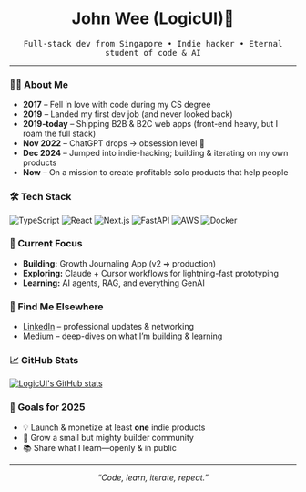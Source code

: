 <h1 align="center">John Wee (LogicUI)👋</h1>
<p align="center">
  <samp>Full-stack dev from Singapore • Indie hacker • Eternal student of code & AI</samp>
</p>

---

### 🙋‍♂️ About&nbsp;Me
- **2017** – Fell in love with code during my CS degree  
- **2019** – Landed my first dev job (and never looked back)  
- **2019-today** – Shipping B2B & B2C web apps (front-end heavy, but I roam the full stack)  
- **Nov 2022** – ChatGPT drops → obsession level 💯  
- **Dec 2024** – Jumped into indie-hacking; building & iterating on my own products  
- **Now** – On a mission to create profitable solo products that help people

### 🛠 Tech&nbsp;Stack
![TypeScript](https://img.shields.io/badge/Code-TypeScript-informational?style=flat&logo=typescript)
![React](https://img.shields.io/badge/Frontend-React-blue?style=flat&logo=react)
![Next.js](https://img.shields.io/badge/SSR-Next.js-black?style=flat&logo=nextdotjs)
![FastAPI](https://img.shields.io/badge/Backend-FastAPI-009688?style=flat&logo=fastapi)
![AWS](https://img.shields.io/badge/Cloud-AWS-orange?style=flat&logo=amazonaws)
![Docker](https://img.shields.io/badge/DevOps-Docker-blue?style=flat&logo=docker)

### 🚀 Current&nbsp;Focus
- **Building:** Growth Journaling App (v2 ➜ production)
- **Exploring:** Claude + Cursor workflows for lightning-fast prototyping
- **Learning:** AI agents, RAG, and everything GenAI

### 🔗 Find Me Elsewhere
- [LinkedIn](https://www.linkedin.com/in/john-wee-352274151/) – professional updates & networking  
- [Medium](https://medium.com/@johnwee35) – deep-dives on what I’m building & learning  

### 📈 GitHub&nbsp;Stats
<a href="https://github.com/LogicUI">
  <img src="https://github-readme-stats.vercel.app/api?username=LogicUI&show_icons=true&hide_title=true" alt="LogicUI's GitHub stats" />
</a>

### 🎯 Goals for 2025
- 💡 Launch & monetize at least **one** indie products
- 🧩 Grow a small but mighty builder community
- 📚 Share what I learn—openly & in public

---

<p align="center">
  <em>“Code, learn, iterate, repeat.”</em>
</p>
